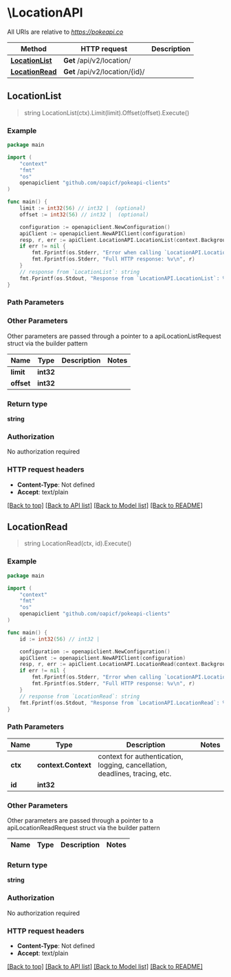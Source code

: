 # \LocationAPI

All URIs are relative to *https://pokeapi.co*

Method | HTTP request | Description
------------- | ------------- | -------------
[**LocationList**](LocationAPI.md#LocationList) | **Get** /api/v2/location/ | 
[**LocationRead**](LocationAPI.md#LocationRead) | **Get** /api/v2/location/{id}/ | 



## LocationList

> string LocationList(ctx).Limit(limit).Offset(offset).Execute()



### Example

```go
package main

import (
	"context"
	"fmt"
	"os"
	openapiclient "github.com/oapicf/pokeapi-clients"
)

func main() {
	limit := int32(56) // int32 |  (optional)
	offset := int32(56) // int32 |  (optional)

	configuration := openapiclient.NewConfiguration()
	apiClient := openapiclient.NewAPIClient(configuration)
	resp, r, err := apiClient.LocationAPI.LocationList(context.Background()).Limit(limit).Offset(offset).Execute()
	if err != nil {
		fmt.Fprintf(os.Stderr, "Error when calling `LocationAPI.LocationList``: %v\n", err)
		fmt.Fprintf(os.Stderr, "Full HTTP response: %v\n", r)
	}
	// response from `LocationList`: string
	fmt.Fprintf(os.Stdout, "Response from `LocationAPI.LocationList`: %v\n", resp)
}
```

### Path Parameters



### Other Parameters

Other parameters are passed through a pointer to a apiLocationListRequest struct via the builder pattern


Name | Type | Description  | Notes
------------- | ------------- | ------------- | -------------
 **limit** | **int32** |  | 
 **offset** | **int32** |  | 

### Return type

**string**

### Authorization

No authorization required

### HTTP request headers

- **Content-Type**: Not defined
- **Accept**: text/plain

[[Back to top]](#) [[Back to API list]](../README.md#documentation-for-api-endpoints)
[[Back to Model list]](../README.md#documentation-for-models)
[[Back to README]](../README.md)


## LocationRead

> string LocationRead(ctx, id).Execute()



### Example

```go
package main

import (
	"context"
	"fmt"
	"os"
	openapiclient "github.com/oapicf/pokeapi-clients"
)

func main() {
	id := int32(56) // int32 | 

	configuration := openapiclient.NewConfiguration()
	apiClient := openapiclient.NewAPIClient(configuration)
	resp, r, err := apiClient.LocationAPI.LocationRead(context.Background(), id).Execute()
	if err != nil {
		fmt.Fprintf(os.Stderr, "Error when calling `LocationAPI.LocationRead``: %v\n", err)
		fmt.Fprintf(os.Stderr, "Full HTTP response: %v\n", r)
	}
	// response from `LocationRead`: string
	fmt.Fprintf(os.Stdout, "Response from `LocationAPI.LocationRead`: %v\n", resp)
}
```

### Path Parameters


Name | Type | Description  | Notes
------------- | ------------- | ------------- | -------------
**ctx** | **context.Context** | context for authentication, logging, cancellation, deadlines, tracing, etc.
**id** | **int32** |  | 

### Other Parameters

Other parameters are passed through a pointer to a apiLocationReadRequest struct via the builder pattern


Name | Type | Description  | Notes
------------- | ------------- | ------------- | -------------


### Return type

**string**

### Authorization

No authorization required

### HTTP request headers

- **Content-Type**: Not defined
- **Accept**: text/plain

[[Back to top]](#) [[Back to API list]](../README.md#documentation-for-api-endpoints)
[[Back to Model list]](../README.md#documentation-for-models)
[[Back to README]](../README.md)

